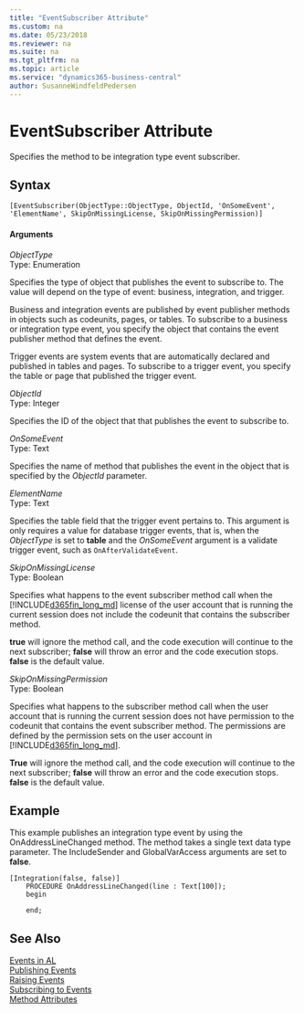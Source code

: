 ```yaml
---
title: "EventSubscriber Attribute"
ms.custom: na
ms.date: 05/23/2018
ms.reviewer: na
ms.suite: na
ms.tgt_pltfrm: na
ms.topic: article
ms.service: "dynamics365-business-central"
author: SusanneWindfeldPedersen
---
```

# EventSubscriber Attribute
Specifies the method to be integration type event subscriber.

## Syntax  
  
```  
[EventSubscriber(ObjectType::ObjectType, ObjectId, 'OnSomeEvent', 'ElementName', SkipOnMissingLicense, SkipOnMissingPermission)]
```    
  
#### Arguments  
*ObjectType*  
Type: Enumeration  
  
Specifies the type of object that publishes the event to subscribe to. The value will depend on the type of event: business, integration, and trigger. 

Business and integration events are published by event publisher methods in objects such as codeunits, pages, or tables. To subscribe to a business or integration type event, you specify the object that contains the event publisher method that defines the event. 

Trigger events are system events that are automatically declared and published in tables and pages. To subscribe to a trigger event, you specify the table or page that published the trigger event.

*ObjectId*  
Type: Integer  

Specifies the ID of the object that that publishes the event to subscribe to.

*OnSomeEvent*  
Type: Text  

Specifies the name of method that publishes the event in the object that is specified by the *ObjectId* parameter. 

*ElementName*  
Type: Text

Specifies the table field that the trigger event pertains to. This argument is only requires a value for database trigger events, that is, when the *ObjectType* is set to **table** and the *OnSomeEvent* argument is a validate trigger event, such as `OnAfterValidateEvent`.

*SkipOnMissingLicense*  
Type: Boolean

Specifies what happens to the event subscriber method call when the [!INCLUDE[d365fin_long_md](../includes/d365fin_long_md.md)] license of the user account that is running the current session does not include the codeunit that contains the subscriber method.

**true** will ignore the method call, and the code execution will continue to the next subscriber; **false** will throw an error and the code execution stops. **false** is the default value.

*SkipOnMissingPermission*  
Type: Boolean

Specifies what happens to the subscriber method call when the user account that is running the current session does not have permission to the codeunit that contains the event subscriber method. The permissions are defined by the permission sets on the user account in [!INCLUDE[d365fin_long_md](../includes/d365fin_long_md.md)].

**True** will ignore the method call, and the code execution will continue to the next subscriber; **false** will throw an error and the code execution stops. **false** is the default value.

## Example
This example publishes an integration type event by using the OnAddressLineChanged method. The method takes a single text data type parameter. The IncludeSender and GlobalVarAccess arguments are set to **false**.

```
[Integration(false, false)]
    PROCEDURE OnAddressLineChanged(line : Text[100]);
    begin
        
    end;

``` 
## See Also  
 [Events in AL](../devenv-events-in-al.md)  
 [Publishing Events](../devenv-publishing-events.md)   
 [Raising Events](../devenv-raising-events.md)   
 [Subscribing to Events](../devenv-subscribing-to-events.md)   
 [Method Attributes](devenv-method-attributes.md)
